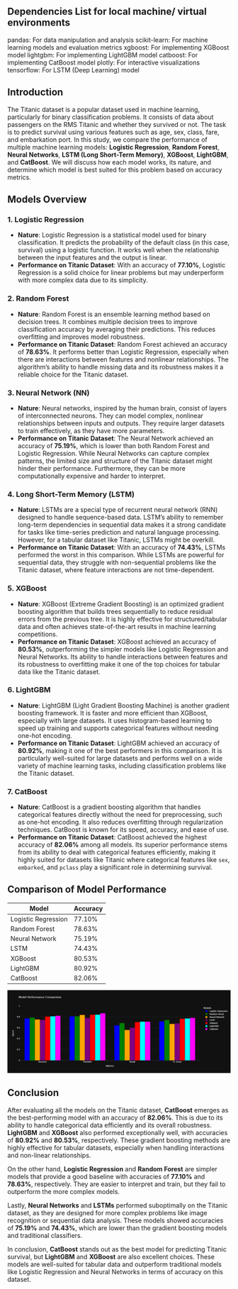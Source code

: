 ## Dependencies List for local machine/ virtual environments
pandas: For data manipulation and analysis
scikit-learn: For machine learning models and evaluation metrics
xgboost: For implementing XGBoost model
lightgbm: For implementing LightGBM model
catboost: For implementing CatBoost model
plotly: For interactive visualizations
tensorflow: For LSTM (Deep Learning) model

## Introduction

The Titanic dataset is a popular dataset used in machine learning, particularly for binary classification problems. It consists of data about passengers on the RMS Titanic and whether they survived or not. The task is to predict survival using various features such as age, sex, class, fare, and embarkation port. In this study, we compare the performance of multiple machine learning models: **Logistic Regression**, **Random Forest**, **Neural Networks**, **LSTM (Long Short-Term Memory)**, **XGBoost**, **LightGBM**, and **CatBoost**. We will discuss how each model works, its nature, and determine which model is best suited for this problem based on accuracy metrics.

## Models Overview

### 1. Logistic Regression
- **Nature**: Logistic Regression is a statistical model used for binary classification. It predicts the probability of the default class (in this case, survival) using a logistic function. It works well when the relationship between the input features and the output is linear.
- **Performance on Titanic Dataset**: With an accuracy of **77.10%**, Logistic Regression is a solid choice for linear problems but may underperform with more complex data due to its simplicity.

### 2. Random Forest
- **Nature**: Random Forest is an ensemble learning method based on decision trees. It combines multiple decision trees to improve classification accuracy by averaging their predictions. This reduces overfitting and improves model robustness.
- **Performance on Titanic Dataset**: Random Forest achieved an accuracy of **78.63%**. It performs better than Logistic Regression, especially when there are interactions between features and nonlinear relationships. The algorithm’s ability to handle missing data and its robustness makes it a reliable choice for the Titanic dataset.

### 3. Neural Network (NN)
- **Nature**: Neural networks, inspired by the human brain, consist of layers of interconnected neurons. They can model complex, nonlinear relationships between inputs and outputs. They require larger datasets to train effectively, as they have more parameters.
- **Performance on Titanic Dataset**: The Neural Network achieved an accuracy of **75.19%**, which is lower than both Random Forest and Logistic Regression. While Neural Networks can capture complex patterns, the limited size and structure of the Titanic dataset might hinder their performance. Furthermore, they can be more computationally expensive and harder to interpret.

### 4. Long Short-Term Memory (LSTM)
- **Nature**: LSTMs are a special type of recurrent neural network (RNN) designed to handle sequence-based data. LSTM’s ability to remember long-term dependencies in sequential data makes it a strong candidate for tasks like time-series prediction and natural language processing. However, for a tabular dataset like Titanic, LSTMs might be overkill.
- **Performance on Titanic Dataset**: With an accuracy of **74.43%**, LSTMs performed the worst in this comparison. While LSTMs are powerful for sequential data, they struggle with non-sequential problems like the Titanic dataset, where feature interactions are not time-dependent.

### 5. XGBoost
- **Nature**: XGBoost (Extreme Gradient Boosting) is an optimized gradient boosting algorithm that builds trees sequentially to reduce residual errors from the previous tree. It is highly effective for structured/tabular data and often achieves state-of-the-art results in machine learning competitions.
- **Performance on Titanic Dataset**: XGBoost achieved an accuracy of **80.53%**, outperforming the simpler models like Logistic Regression and Neural Networks. Its ability to handle interactions between features and its robustness to overfitting make it one of the top choices for tabular data like the Titanic dataset.

### 6. LightGBM
- **Nature**: LightGBM (Light Gradient Boosting Machine) is another gradient boosting framework. It is faster and more efficient than XGBoost, especially with large datasets. It uses histogram-based learning to speed up training and supports categorical features without needing one-hot encoding.
- **Performance on Titanic Dataset**: LightGBM achieved an accuracy of **80.92%**, making it one of the best performers in this comparison. It is particularly well-suited for large datasets and performs well on a wide variety of machine learning tasks, including classification problems like the Titanic dataset.

### 7. CatBoost
- **Nature**: CatBoost is a gradient boosting algorithm that handles categorical features directly without the need for preprocessing, such as one-hot encoding. It also reduces overfitting through regularization techniques. CatBoost is known for its speed, accuracy, and ease of use.
- **Performance on Titanic Dataset**: CatBoost achieved the highest accuracy of **82.06%** among all models. Its superior performance stems from its ability to deal with categorical features efficiently, making it highly suited for datasets like Titanic where categorical features like `sex`, `embarked`, and `pclass` play a significant role in determining survival.

## Comparison of Model Performance

| **Model**           | **Accuracy** |
|---------------------|--------------|
| Logistic Regression | 77.10%       |
| Random Forest       | 78.63%       |
| Neural Network      | 75.19%       |
| LSTM                | 74.43%       |
| XGBoost             | 80.53%       |
| LightGBM            | 80.92%       |
| CatBoost            | 82.06%       |

![Model Performance Comparison](accuracy_plot_titanic.png)

## Conclusion

After evaluating all the models on the Titanic dataset, **CatBoost** emerges as the best-performing model with an accuracy of **82.06%**. This is due to its ability to handle categorical data efficiently and its overall robustness. **LightGBM** and **XGBoost** also performed exceptionally well, with accuracies of **80.92%** and **80.53%**, respectively. These gradient boosting methods are highly effective for tabular datasets, especially when handling interactions and non-linear relationships.

On the other hand, **Logistic Regression** and **Random Forest** are simpler models that provide a good baseline with accuracies of **77.10%** and **78.63%**, respectively. They are easier to interpret and train, but they fail to outperform the more complex models.

Lastly, **Neural Networks** and **LSTMs** performed suboptimally on the Titanic dataset, as they are designed for more complex problems like image recognition or sequential data analysis. These models showed accuracies of **75.19%** and **74.43%**, which are lower than the gradient boosting models and traditional classifiers.

In conclusion, **CatBoost** stands out as the best model for predicting Titanic survival, but **LightGBM** and **XGBoost** are also excellent choices. These models are well-suited for tabular data and outperform traditional models like Logistic Regression and Neural Networks in terms of accuracy on this dataset.
